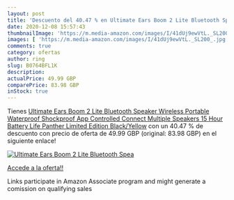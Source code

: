 ```yaml
---
layout: post
title: 'Descuento del 40.47 % en Ultimate Ears Boom 2 Lite Bluetooth Spea'
date: 2020-12-08 15:57:43
thumbnailImage: 'https://m.media-amazon.com/images/I/41dUj9ewVtL._SL200_.jpg'
images: [ 'https://m.media-amazon.com/images/I/41dUj9ewVtL._SL200_.jpg' ]
comments: true
category: ofertas
author: ring
slug: B0764BFL1K
description:
actualPrice: 49.99 GBP
comparePrice: 83.98 GBP
inStock: true
---
```


Tienes [Ultimate Ears Boom 2 Lite Bluetooth Speaker  Wireless  Portable  Waterproof  Shockproof  App Controlled  Connect Multiple Speakers  15 Hour Battery Life Panther Limited Edition  Black/Yellow](https://www.amazon.co.uk/dp/B0764BFL1K/?tag=tolees0a-21) con un 40.47 % de descuento con precio de oferta de 49.99 GBP (original: 83.98 GBP) en el siguiente enlace!

[![Ultimate Ears Boom 2 Lite Bluetooth Spea](https://m.media-amazon.com/images/I/41dUj9ewVtL._SL200_.jpg)](https://www.amazon.co.uk/dp/B0764BFL1K/?tag=tolees0a-21)

[Accede a la oferta!!](https://www.amazon.co.uk/dp/B0764BFL1K/?tag=tolees0a-21)

Links participate in Amazon Associate program and might generate a comission on qualifying sales


